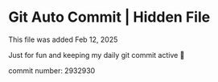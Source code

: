# Git Auto Commit | Hidden File

This file was added Feb 12, 2025

Just for fun and keeping my daily git commit active 🤪

commit number: 2932930
